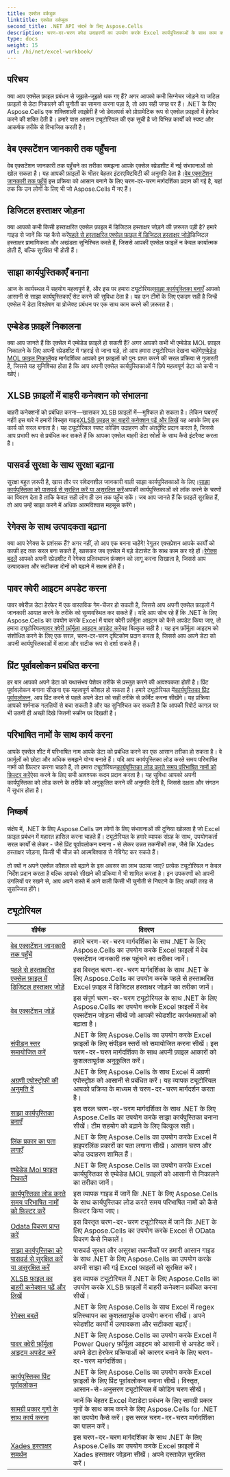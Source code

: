 ```yaml
---
title: एक्सेल वर्कबुक
linktitle: एक्सेल वर्कबुक
second_title: .NET API संदर्भ के लिए Aspose.Cells
description: चरण-दर-चरण कोड उदाहरणों का उपयोग करके Excel कार्यपुस्तिकाओं के साथ काम करने में निपुणता प्राप्त करने के लिए Aspose.Cells for .NET ट्यूटोरियल्स का अन्वेषण करें।
type: docs
weight: 15
url: /hi/net/excel-workbook/
---
```

## परिचय

क्या आप एक्सेल फ़ाइल प्रबंधन से जूझते-जूझते थक गए हैं? अगर आपको कभी सिग्नेचर जोड़ने या जटिल फ़ाइलों से डेटा निकालने की चुनौती का सामना करना पड़ा है, तो आप सही जगह पर हैं। .NET के लिए Aspose.Cells एक शक्तिशाली लाइब्रेरी है जो डेवलपर्स को प्रोग्रामेटिक रूप से एक्सेल फ़ाइलों में हेरफेर करने की शक्ति देती है। हमारे पास आसान ट्यूटोरियल की एक सूची है जो विभिन्न कार्यों को स्पष्ट और आकर्षक तरीके से विभाजित करती है।

## वेब एक्सटेंशन जानकारी तक पहुँचना

वेब एक्सटेंशन जानकारी तक पहुँचने का तरीका समझना आपके एक्सेल स्प्रेडशीट में नई संभावनाओं को खोल सकता है। यह आपकी फ़ाइलों के भीतर बेहतर इंटरएक्टिविटी की अनुमति देता है।[वेब एक्सटेंशन जानकारी तक पहुँचें](./access-web-extension-information/) इस प्रक्रिया को आसान बनाने के लिए चरण-दर-चरण मार्गदर्शिका प्रदान की गई है, यहां तक कि उन लोगों के लिए भी जो Aspose.Cells में नए हैं।

## डिजिटल हस्ताक्षर जोड़ना

 क्या आपको कभी किसी हस्ताक्षरित एक्सेल फ़ाइल में डिजिटल हस्ताक्षर जोड़ने की ज़रूरत पड़ी है? हमारे गाइड से जानें कि यह कैसे करें[पहले से हस्ताक्षरित एक्सेल फ़ाइल में डिजिटल हस्ताक्षर जोड़ें](./add-digital-signature-to-an-already-signed-excel-file/)डिजिटल हस्ताक्षर प्रामाणिकता और अखंडता सुनिश्चित करते हैं, जिससे आपकी एक्सेल फाइलें न केवल कार्यात्मक होती हैं, बल्कि सुरक्षित भी होती हैं।

## साझा कार्यपुस्तिकाएँ बनाना

 आज के कार्यस्थल में सहयोग महत्वपूर्ण है, और इस पर हमारा ट्यूटोरियल[साझा कार्यपुस्तिका बनाएँ](./create-shared-workbook/) आपको आसानी से साझा कार्यपुस्तिकाएँ सेट करने की सुविधा देता है। यह उन टीमों के लिए एकदम सही है जिन्हें एक्सेल में डेटा विश्लेषण या प्रोजेक्ट प्रबंधन पर एक साथ काम करने की ज़रूरत है। 

## एम्बेडेड फ़ाइलें निकालना

क्या आप जानते हैं कि एक्सेल में एम्बेडेड फ़ाइलें हो सकती हैं? अगर आपको कभी भी एम्बेडेड MOL फ़ाइल निकालने के लिए अपनी स्प्रेडशीट में गहराई से जाना पड़े, तो आप हमारा ट्यूटोरियल देखना चाहेंगे[एम्बेडेड MOL फ़ाइल निकालें](./extract-embedded-mol-file/)यह मार्गदर्शिका आपको इन फ़ाइलों को पुनः प्राप्त करने की सरल प्रक्रिया से गुजारती है, जिससे यह सुनिश्चित होता है कि आप अपनी एक्सेल कार्यपुस्तिकाओं में छिपे महत्वपूर्ण डेटा को कभी न खोएं।

## XLSB फ़ाइलों में बाहरी कनेक्शन को संभालना

 बाहरी कनेक्शनों को प्रबंधित करना—खासकर XLSB फ़ाइलों में—मुश्किल हो सकता है। लेकिन घबराएँ नहीं! इस बारे में हमारी विस्तृत गाइड[XLSB फ़ाइल का बाहरी कनेक्शन पढ़ें और लिखें](./read-and-write-external-connection-of-xlsb-file/) यह आपके लिए इस कार्य को सरल बनाता है। यह ट्यूटोरियल स्पष्ट कोडिंग उदाहरण और अंतर्दृष्टि प्रदान करता है, जिससे आप प्रभावी रूप से प्रबंधित कर सकते हैं कि आपका एक्सेल बाहरी डेटा स्रोतों के साथ कैसे इंटरैक्ट करता है। 

## पासवर्ड सुरक्षा के साथ सुरक्षा बढ़ाना

 सुरक्षा बहुत ज़रूरी है, खास तौर पर संवेदनशील जानकारी वाली साझा कार्यपुस्तिकाओं के लिए।[साझा कार्यपुस्तिका को पासवर्ड से सुरक्षित करें या असुरक्षित करें](./password-protect-or-unprotect-shared-workbook/)आपकी कार्यपुस्तिकाओं को लॉक करने के चरणों का विवरण देता है ताकि केवल सही लोग ही उन तक पहुँच सकें। जब आप जानते हैं कि फ़ाइलें सुरक्षित हैं, तो आप उन्हें साझा करने में अधिक आत्मविश्वास महसूस करेंगे।

## रेगेक्स के साथ उत्पादकता बढ़ाना

 क्या आप रेगेक्स के प्रशंसक हैं? अगर नहीं, तो आप एक बनना चाहेंगे! रेगुलर एक्सप्रेशन आपके कार्यों को काफी हद तक सरल बना सकते हैं, खासकर जब एक्सेल में बड़े डेटासेट के साथ काम कर रहे हों।[रेगेक्स बदलें](./regex-replace/) आपको अपनी स्प्रेडशीट में रेगेक्स प्रतिस्थापन फ़ंक्शन को लागू करना सिखाता है, जिससे आप उत्पादकता और सटीकता दोनों को बढ़ाने में सक्षम होते हैं।

## पावर क्वेरी आइटम अपडेट करना

 पावर क्वेरीज़ डेटा हेरफेर में एक वास्तविक गेम-चेंजर हो सकती है, जिससे आप अपनी एक्सेल फ़ाइलों में जानकारी आयात करने के तरीके को सुव्यवस्थित कर सकते हैं। यदि आप सोच रहे हैं कि .NET के लिए Aspose.Cells का उपयोग करके Excel में पावर क्वेरी फ़ॉर्मूला आइटम को कैसे अपडेट किया जाए, तो हमारा ट्यूटोरियल[पावर क्वेरी फ़ॉर्मूला आइटम अपडेट करें](./update-power-query-formula-item/)यह बिल्कुल सही है। यह इन फ़ॉर्मूला आइटम को संशोधित करने के लिए एक सरल, चरण-दर-चरण दृष्टिकोण प्रदान करता है, जिससे आप अपने डेटा को अपनी कार्यपुस्तिकाओं में ताज़ा और सटीक रूप से दर्शा सकते हैं।

## प्रिंट पूर्वावलोकन प्रबंधित करना

 हर बार आपको अपने डेटा को यथासंभव पेशेवर तरीके से प्रस्तुत करने की आवश्यकता होती है। प्रिंट पूर्वावलोकन बनाना सीखना एक महत्वपूर्ण कौशल हो सकता है। हमारे ट्यूटोरियल में[कार्यपुस्तिका प्रिंट पूर्वावलोकन](./workbook-print-preview/), आप प्रिंट करने से पहले अपने डेटा को सही तरीके से फ़ॉर्मेट करना सीखेंगे। यह प्रक्रिया आपको शर्मनाक गलतियों से बचा सकती है और यह सुनिश्चित कर सकती है कि आपकी रिपोर्ट कागज़ पर भी उतनी ही अच्छी दिखे जितनी स्क्रीन पर दिखती है।

## परिभाषित नामों के साथ कार्य करना

 आपके एक्सेल शीट में परिभाषित नाम आपके डेटा को प्रबंधित करने का एक आसान तरीका हो सकता है। वे फ़ार्मुलों को छोटा और अधिक समझने योग्य बनाते हैं। यदि आप कार्यपुस्तिका लोड करते समय परिभाषित नामों को फ़िल्टर करना चाहते हैं, तो हमारा ट्यूटोरियल[कार्यपुस्तिका लोड करते समय परिभाषित नामों को फ़िल्टर करें](./filter-defined-names-while-loading-workbook/)ऐसा करने के लिए सभी आवश्यक कदम प्रदान करता है। यह सुविधा आपको अपनी कार्यपुस्तिका को लोड करने के तरीके को अनुकूलित करने की अनुमति देती है, जिससे दक्षता और संगठन में सुधार होता है।

## निष्कर्ष

संक्षेप में, .NET के लिए Aspose.Cells उन लोगों के लिए संभावनाओं की दुनिया खोलता है जो Excel फ़ाइल प्रबंधन में महारत हासिल करना चाहते हैं। ट्यूटोरियल के हमारे व्यापक संग्रह के साथ, उपयोगकर्ता सरल कार्यों से लेकर - जैसे प्रिंट पूर्वावलोकन बनाना - से लेकर उन्नत तकनीकों तक, जैसे कि Xades हस्ताक्षर जोड़ना, किसी भी चीज़ को आत्मविश्वास से नेविगेट कर सकते हैं। 

तो क्यों न अपने एक्सेल कौशल को बढ़ाने के इस अवसर का लाभ उठाया जाए? प्रत्येक ट्यूटोरियल न केवल निर्देश प्रदान करता है बल्कि आपको सीखने की प्रक्रिया में भी शामिल करता है। इन उपकरणों को अपनी उंगलियों पर रखने से, आप अपने रास्ते में आने वाली किसी भी चुनौती से निपटने के लिए अच्छी तरह से सुसज्जित होंगे। 


## ट्यूटोरियल 
| शीर्षक | विवरण |
| --- | --- |
| [वेब एक्सटेंशन जानकारी तक पहुँचें](./access-web-extension-information/) | हमारे चरण-दर-चरण मार्गदर्शिका के साथ .NET के लिए Aspose.Cells का उपयोग करके Excel फ़ाइलों में वेब एक्सटेंशन जानकारी तक पहुंचने का तरीका जानें। |  
| [पहले से हस्ताक्षरित एक्सेल फ़ाइल में डिजिटल हस्ताक्षर जोड़ें](./add-digital-signature-to-an-already-signed-excel-file/) | इस विस्तृत चरण-दर-चरण मार्गदर्शिका के साथ .NET के लिए Aspose.Cells का उपयोग करके पहले से हस्ताक्षरित Excel फ़ाइल में डिजिटल हस्ताक्षर जोड़ने का तरीका जानें। |  
| [वेब एक्सटेंशन जोड़ें](./add-web-extension/) | इस संपूर्ण चरण-दर-चरण ट्यूटोरियल के साथ .NET के लिए Aspose.Cells का उपयोग करके Excel फ़ाइलों में वेब एक्सटेंशन जोड़ना सीखें जो आपकी स्प्रेडशीट कार्यक्षमताओं को बढ़ाता है। |  
| [संपीड़न स्तर समायोजित करें](./adjust-compression-level/) | .NET के लिए Aspose.Cells का उपयोग करके Excel फ़ाइलों के लिए संपीड़न स्तरों को समायोजित करना सीखें। इस चरण-दर-चरण मार्गदर्शिका के साथ अपनी फ़ाइल आकारों को कुशलतापूर्वक अनुकूलित करें। |  
| [अग्रणी एपोस्ट्रोफी की अनुमति दें](./allow-leading-apostrophe/) | .NET के लिए Aspose.Cells के साथ Excel में अग्रणी एपोस्ट्रोफ़ को आसानी से प्रबंधित करें। यह व्यापक ट्यूटोरियल आपको प्रक्रिया के माध्यम से चरण-दर-चरण मार्गदर्शन करता है। |  
| [साझा कार्यपुस्तिका बनाएँ](./create-shared-workbook/) | इस सरल चरण-दर-चरण मार्गदर्शिका के साथ .NET के लिए Aspose.Cells का उपयोग करके साझा कार्यपुस्तिका बनाना सीखें। टीम सहयोग को बढ़ाने के लिए बिल्कुल सही। |  
| [लिंक प्रकार का पता लगाएँ](./detect-link-types/) | .NET के लिए Aspose.Cells का उपयोग करके Excel में हाइपरलिंक प्रकारों का पता लगाना सीखें। आसान चरण और कोड उदाहरण शामिल हैं। |  
| [एम्बेडेड Mol फ़ाइल निकालें](./extract-embedded-mol-file/) | .NET के लिए Aspose.Cells का उपयोग करके Excel कार्यपुस्तिका से एम्बेडेड MOL फ़ाइलों को आसानी से निकालने का तरीका जानें। |  
| [कार्यपुस्तिका लोड करते समय परिभाषित नामों को फ़िल्टर करें](./filter-defined-names-while-loading-workbook/) | इस व्यापक गाइड में जानें कि .NET के लिए Aspose.Cells के साथ कार्यपुस्तिका लोड करते समय परिभाषित नामों को कैसे फ़िल्टर किया जाए। |  
| [Odata विवरण प्राप्त करें](./get-odata-details/) | इस विस्तृत चरण-दर-चरण ट्यूटोरियल में जानें कि .NET के लिए Aspose.Cells का उपयोग करके Excel से OData विवरण कैसे निकालें। |  
| [साझा कार्यपुस्तिका को पासवर्ड से सुरक्षित करें या असुरक्षित करें](./password-protect-or-unprotect-shared-workbook/) | पासवर्ड सुरक्षा और असुरक्षा तकनीकों पर हमारी आसान गाइड के साथ .NET के लिए Aspose.Cells का उपयोग करके अपनी साझा की गई Excel फ़ाइलों को सुरक्षित करें। |  
| [XLSB फ़ाइल का बाहरी कनेक्शन पढ़ें और लिखें](./read-and-write-external-connection-of-xlsb-file/) | इस व्यापक ट्यूटोरियल में .NET के लिए Aspose.Cells का उपयोग करके XLSB फ़ाइलों में बाहरी कनेक्शन प्रबंधित करना सीखें। |  
| [रेगेक्स बदलें](./regex-replace/) | .NET के लिए Aspose.Cells के साथ Excel में regex प्रतिस्थापन का कुशलतापूर्वक उपयोग करना सीखें। अपने स्प्रेडशीट कार्यों में उत्पादकता और सटीकता बढ़ाएँ। |  
| [पावर क्वेरी फ़ॉर्मूला आइटम अपडेट करें](./update-power-query-formula-item/) | .NET के लिए Aspose.Cells का उपयोग करके Excel में Power Query फ़ॉर्मूला आइटम को आसानी से अपडेट करें। अपने डेटा हेरफेर प्रक्रियाओं को कारगर बनाने के लिए चरण-दर-चरण मार्गदर्शिका। |  
| [कार्यपुस्तिका प्रिंट पूर्वावलोकन](./workbook-print-preview/) | .NET के लिए Aspose.Cells का उपयोग करके Excel फ़ाइलों के लिए प्रिंट पूर्वावलोकन बनाना सीखें। विस्तृत, आसान-से-अनुसरण ट्यूटोरियल में कोडिंग चरण सीखें। |  
| [सामग्री प्रकार गुणों के साथ कार्य करना](./working-with-content-type-properties/) | जानें कि बेहतर Excel मेटाडेटा प्रबंधन के लिए सामग्री प्रकार गुणों के साथ काम करने के लिए Aspose.Cells for .NET का उपयोग कैसे करें। इस सरल चरण-दर-चरण मार्गदर्शिका का पालन करें। |  
| [Xades हस्ताक्षर समर्थन](./xades-signature-support/) | इस चरण-दर-चरण मार्गदर्शिका के साथ .NET के लिए Aspose.Cells का उपयोग करके Excel फ़ाइलों में Xades हस्ताक्षर जोड़ना सीखें। अपने दस्तावेज़ सुरक्षित करें। |  